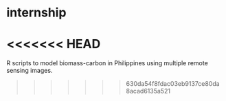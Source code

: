 # internship
<<<<<<< HEAD
=======

R scripts to model biomass-carbon in Philippines using multiple remote sensing images. 
>>>>>>> 630da54f8fdac03eb9137ce80da8acad6135a521
